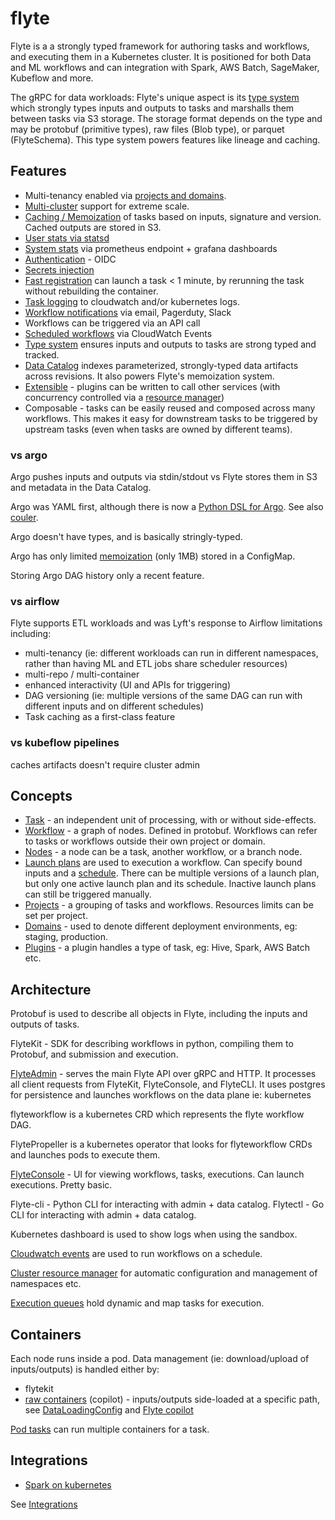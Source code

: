 # flyte

Flyte is a a strongly typed framework for authoring tasks and workflows, and executing them in a Kubernetes cluster. It is positioned for both Data and ML workflows and can integration with Spark, AWS Batch, SageMaker, Kubeflow and more.

The gRPC for data workloads: Flyte's unique aspect is its [type system](https://docs.flyte.org/projects/cookbook/en/latest/auto/core/type_system/index.html) which strongly types inputs and outputs to tasks and marshalls them between tasks via S3 storage. The storage format depends on the type and may be protobuf (primitive types), raw files (Blob type), or parquet (FlyteSchema). This type system powers features like lineage and caching.

## Features

- Multi-tenancy enabled via [projects and domains](https://docs.flyte.org/en/latest/concepts/control_plane.html#control-plane).
- [Multi-cluster](https://docs.flyte.org/projects/cookbook/en/latest/auto/deployment/multiple_k8s.html) support for extreme scale.
- [Caching / Memoization](https://docs.flyte.org/projects/cookbook/en/latest/auto/core/flyte_basics/task_cache.html) of tasks based on inputs, signature and version. Cached outputs are stored in S3.
- [User stats via statsd](https://docs.flyte.org/en/stable/concepts/observability.html#user-stats-with-flyte)
- [System stats](https://docs.flyte.org/en/latest/deployment/cluster_config/monitoring.html) via prometheus endpoint + grafana dashboards
- [Authentication](https://docs.flyte.org/en/stable/howto/authentication/index.html) - OIDC
- [Secrets injection](https://docs.flyte.org/projects/cookbook/en/stable/auto/core/containerization/use_secrets.html)
- [Fast registration](https://docs.flyte.org/projects/cookbook/en/latest/auto/deployment/fast_registration.html) can launch a task < 1 minute, by rerunning the task without rebuilding the container.
- [Task logging](https://github.com/flyteorg/flyte/blob/master/helm/values-eks.yaml#L302) to cloudwatch and/or kubernetes logs.
- [Workflow notifications](https://docs.flyte.org/en/latest/deployment/cluster_config/notifications.html) via email, Pagerduty, Slack
- Workflows can be triggered via an API call
- [Scheduled workflows](https://docs.flyte.org/projects/cookbook/en/latest/auto/deployment/lp_schedules.html) via CloudWatch Events
- [Type system](https://docs.flyte.org/projects/cookbook/en/latest/auto/core/type_system/index.html) ensures inputs and outputs to tasks are strong typed and tracked.
- [Data Catalog](https://docs.flyte.org/en/stable/concepts/catalog.html) indexes parameterized, strongly-typed data artifacts across revisions. It also powers Flyte's memoization system.
- [Extensible](https://docs.flyte.org/projects/cookbook/en/latest/auto/core/extend_flyte/index.html) - plugins can be written to call other services (with concurrency controlled via a [resource manager](https://github.com/flyteorg/flyteplugins/blob/master/go/tasks/pluginmachinery/core/resource_manager.go#L38))
- Composable - tasks can be easily reused and composed across many workflows. This makes it easy for downstream tasks to be triggered by upstream tasks (even when tasks are owned by different teams).

### vs argo

Argo pushes inputs and outputs via stdin/stdout vs Flyte stores them in S3 and metadata in the Data Catalog.

Argo was YAML first, although there is now a [Python DSL for Argo](https://github.com/argoproj-labs/argo-python-dsl). See also [couler](https://github.com/couler-proj/couler).

Argo doesn't have types, and is basically stringly-typed.

Argo has only limited [memoization](https://argoproj.github.io/argo-workflows/memoization/) (only 1MB) stored in a ConfigMap.

Storing Argo DAG history only a recent feature.

### vs airflow

Flyte supports ETL workloads and was Lyft's response to Airflow limitations including:

- multi-tenancy (ie: different workloads can run in different namespaces, rather than having ML and ETL jobs share scheduler resources)
- multi-repo / multi-container
- enhanced interactivity (UI and APIs for triggering)
- DAG versioning (ie: multiple versions of the same DAG can run with different inputs and on different schedules)
- Task caching as a first-class feature

### vs kubeflow pipelines

caches artifacts
doesn't require cluster admin

## Concepts

- [Task](https://docs.flyte.org/en/stable/concepts/tasks.html#divedeep-tasks) - an independent unit of processing, with or without side-effects.
- [Workflow](https://docs.flyte.org/en/stable/concepts/workflows_nodes.html) - a graph of nodes. Defined in protobuf. Workflows can refer to tasks or workflows outside their own project or domain.
- [Nodes](https://docs.flyte.org/en/stable/concepts/workflows_nodes.html) - a node can be a task, another workflow, or a branch node.
- [Launch plans](https://docs.flyte.org/en/stable/concepts/launchplans_schedules.html) are used to execution a workflow. Can specify bound inputs and a [schedule](https://docs.flyte.org/en/stable/concepts/launchplans_schedules.html#schedules). There can be multiple versions of a launch plan, but only one active launch plan and its schedule. Inactive launch plans can still be triggered manually.
- [Projects](https://docs.flyte.org/en/stable/concepts/projects.htm) - a grouping of tasks and workflows. Resources limits can be set per project.
- [Domains](https://docs.flyte.org/en/stable/concepts/domains.html) - used to denote different deployment environments, eg: staging, production.
- [Plugins](https://docs.flyte.org/en/stable/concepts/architecture.html#data-plane) - a plugin handles a type of task, eg: Hive, Spark, AWS Batch etc.

## Architecture

Protobuf is used to describe all objects in Flyte, including the inputs and outputs of tasks.

FlyteKit - SDK for describing workflows in python, compiling them to Protobuf, and submission and execution.

[FlyteAdmin](https://docs.flyte.org/en/stable/concepts/admin.html) - serves the main Flyte API over gRPC and HTTP. It processes all client requests from FlyteKit, FlyteConsole, and FlyteCLI. It uses postgres for persistence and launches workflows on the data plane ie: kubernetes

flyteworkflow is a kubernetes CRD which represents the flyte workflow DAG.

FlytePropeller is a kubernetes operator that looks for flyteworkflow CRDs and launches pods to execute them.

[FlyteConsole](https://docs.flyte.org/en/stable/concepts/console.html) - UI for viewing workflows, tasks, executions. Can launch executions. Pretty basic.

Flyte-cli - Python CLI for interacting with admin + data catalog.
Flytectl - Go CLI for interacting with admin + data catalog.

Kubernetes dashboard is used to show logs when using the sandbox.

[Cloudwatch events](https://github.com/flyteorg/flyte/blob/master/helm/values-eks.yaml#L322) are used to run workflows on a schedule.

[Cluster resource manager](https://github.com/flyteorg/flyte/blob/master/helm/values-eks.yaml#L365) for automatic configuration and management of namespaces etc.

[Execution queues](https://docs.flyte.org/en/latest/deployment/cluster_config/general.html) hold dynamic and map tasks for execution.

## Containers

Each node runs inside a pod. Data management (ie: download/upload of inputs/outputs) is handled either by:

- flytekit
- [raw containers](https://docs.flyte.org/projects/cookbook/en/stable/auto/core/containerization/raw_container.html) (copilot) - inputs/outputs side-loaded at a specific path, see [DataLoadingConfig](https://docs.flyte.org/projects/flyteidl/en/stable/protos/docs/core/core.html?highlight=copilot#dataloadingconfig) and [Flyte copilot](https://docs.google.com/document/d/1ZsCDOZ5ZJBPWzCNc45FhNtYQOxYHz0PAu9lrtDVnUpw/edit#)

[Pod tasks](https://docs.flyte.org/projects/cookbook/en/stable/auto/integrations/kubernetes/pod/pod.html) can run multiple containers for a task.

## Integrations

- [Spark on kubernetes](https://docs.flyte.org/projects/cookbook/en/stable/auto/integrations/kubernetes/k8s_spark/index.html)

See [Integrations](https://docs.flyte.org/projects/cookbook/en/stable/integrations.html)
